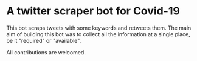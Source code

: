 # A twitter scraper bot for Covid-19

This bot scraps tweets with some keywords and retweets them. The main aim of building this bot was to collect all the information at a single place, be it "required" or "available".

All contributions are welcomed.